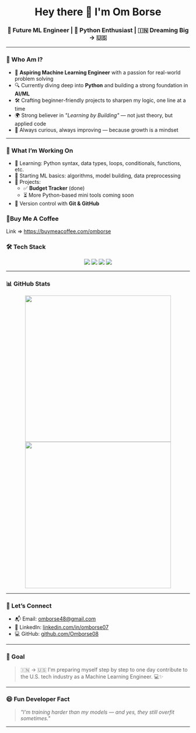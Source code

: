 <h1 align="center">Hey there 👋 I'm Om Borse</h1>
<h3 align="center">🌟 Future ML Engineer | 🐍 Python Enthusiast | 🇮🇳 Dreaming Big → 🇺🇸</h3>

---

### 🧠 Who Am I?

- 🎯 **Aspiring Machine Learning Engineer** with a passion for real-world problem solving
- 🔍 Currently diving deep into **Python** and building a strong foundation in **AI/ML**
- 🛠️ Crafting beginner-friendly projects to sharpen my logic, one line at a time
- 🌍 Strong believer in *"Learning by Building"* — not just theory, but applied code
- 🌱 Always curious, always improving — because growth is a mindset

---

### 🚀 What I’m Working On

- 📘 Learning: Python syntax, data types, loops, conditionals, functions, etc.
- 🤖 Starting ML basics: algorithms, model building, data preprocessing
- 🔨 Projects: 
  - ✅ **Budget Tracker** (done)
  - ⏳ More Python-based mini tools coming soon
- 🔄 Version control with **Git & GitHub**

### 🌟Buy Me A Coffee
Link => https://buymeacoffee.com/omborse

### 🛠️ Tech Stack

<p align="center">
  <img src="https://img.shields.io/badge/-Python-000?style=for-the-badge&logo=python&logoColor=yellow">
  <img src="https://img.shields.io/badge/-Git-000?style=for-the-badge&logo=git&logoColor=orange">
  <img src="https://img.shields.io/badge/-GitHub-000?style=for-the-badge&logo=github&logoColor=white">
  <img src="https://img.shields.io/badge/-VS%20Code-000?style=for-the-badge&logo=visualstudiocode&logoColor=blue">
</p>

---

### 📊 GitHub Stats

<p align="center">
  <img src="https://github-readme-stats.vercel.app/api?username=Omborse08&show_icons=true&theme=default" width="400"/>
  <img src="https://github-readme-stats.vercel.app/api/top-langs/?username=Omborse08&layout=compact&theme=default" width="400"/>
</p>

---

### 🔗 Let’s Connect

- 📬 Email: [omborse48@gmail.com](mailto:omborse48@gmail.com)
- 💼 LinkedIn: [linkedin.com/in/omborse07](https://www.linkedin.com/in/omborse07/)
- 💻 GitHub: [github.com/Omborse08](https://github.com/Omborse08)

---

### 🎯 Goal

> 🇮🇳 → 🇺🇸 I'm preparing myself step by step to one day contribute to the U.S. tech industry as a Machine Learning Engineer. 💻✨

---

### 😄 Fun Developer Fact

> *"I'm training harder than my models — and yes, they still overfit sometimes."*

---

